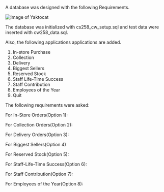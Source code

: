 A database was designed with the following Requirements.

![Image of Yaktocat](https://octodex.github.com/images/yaktocat.png)




The database was initialized with cs258_cw_setup.sql and test data were inserted with cw258_data.sql.


Also, the following applications applications are added.

1. In-store Purchase
2. Collection
3. Delivery
4. Biggest Sellers
5. Reserved Stock
6. Staff Life-Time Success
7. Staff Contribution
8. Employees of the Year
0. Quit

The following requirements were asked:

For In-Store Orders(Option 1):

For Collection Orders(Option 2):

For Delivery Orders(Option 3):

For Biggest Sellers(Option 4)

For Reserved Stock(Option 5):

For Staff-Life-Time Success(Option 6):

For Staff Contribution(Option 7):

For Employees of the Year(Option 8):
